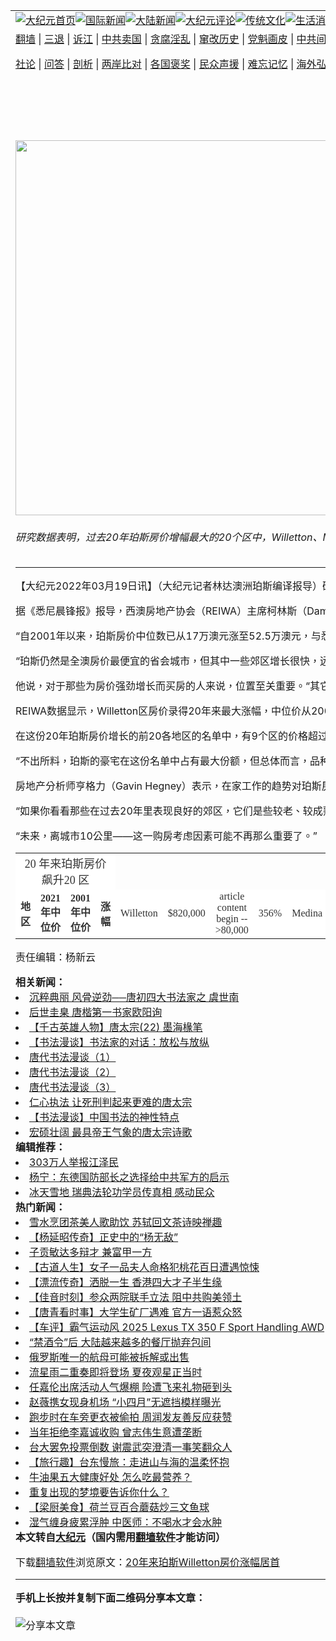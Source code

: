<a name="1" id="1" target="_blank"></a><span id="1"></span>
<table align=center border="0"><tr><td colspan="2" VALIGN=TOP><a href="https://github.com/1992513/djy/blob/master/gb/nf1351518.md#1"><img src="https://raw.githubusercontent.com/1992513/www/master/t/djy/1.jpg" title="大纪元首页" alt="大纪元首页"></a><a href="https://github.com/1992513/djy/blob/master/gb/n24hr.md#1"><img src="https://raw.githubusercontent.com/1992513/www/master/t/djy/3.jpg" title="国际新闻" alt="国际新闻"></a><a href="https://github.com/1992513/djy/blob/master/gb/nsc413.md#1"><img src="https://raw.githubusercontent.com/1992513/www/master/t/djy/4.jpg" title="大陆新闻" alt="大陆新闻"></a><a href="https://github.com/1992513/djy/blob/master/gb/news392.md#1"><img src="https://raw.githubusercontent.com/1992513/www/master/t/djy/5.jpg" title="大纪元评论" alt="大纪元评论"></a><a href="https://github.com/1992513/djy/blob/master/gb/news2007.md#1"><img src="https://raw.githubusercontent.com/1992513/www/master/t/djy/6.jpg" title="传统文化" alt="传统文化"></a><a href="https://github.com/1992513/djy/blob/master/gb/news2008.md#1"><img src="https://raw.githubusercontent.com/1992513/www/master/t/djy/7.jpg" title="生活消费" alt="生活消费"></a><a href="https://github.com/1992513/djy/blob/master/gb/ncyule.md#1"><img src="https://raw.githubusercontent.com/1992513/www/master/t/djy/8.jpg" title="娱乐休闲" alt="娱乐休闲"></a><a href="https://github.com/1992513/djy/blob/master/gb/nsc1002.md#1"><img src="https://raw.githubusercontent.com/1992513/www/master/t/djy/9.jpg" title="健康" alt="健康"></a><a href="https://github.com/1992513/djy/blob/master/gb/nf6092.md#1"><img src="https://raw.githubusercontent.com/1992513/www/master/t/djy/10a.jpg" title="独家" alt="独家"></a><a href="https://github.com/1992513/djy/blob/master/gb/nf4514.md#1"><img src="https://raw.githubusercontent.com/1992513/www/master/t/djy/12a.jpg" title="头条要闻" alt="头条要闻"></a></td></tr>
<tr><td colspan="2" VALIGN=TOP><a target="_blank" href="https://github.com/1992513/www/blob/master/README.md?zsrh#1">翻墙</a> | <a target="_blank" href="https://github.com/1992513/djy/blob/master/gb/nf5657.md#1">三退</a> | <a target="_blank" href="https://github.com/1992513/djy/blob/master/gb/nf6124.md#1">诉江</a> | <a target="_blank" href="https://github.com/1992513/djy/blob/master/gb/nf1176117.md#1">中共卖国</a> | <a target="_blank" href="https://github.com/1992513/djy/blob/master/gb/nf5773.md#1">贪腐淫乱</a> | <a target="_blank" href="https://github.com/1992513/djy/blob/master/gb/nf1176115.md#1">窜改历史</a> | <a target="_blank" href="https://github.com/1992513/djy/blob/master/gb/nf1176107.md#1">党魁画皮</a> | <a target="_blank" href="https://github.com/1992513/djy/blob/master/gb/nf1320400.md#1">中共间谍</a> | <a target="_blank" href="https://github.com/1992513/djy/blob/master/gb/nf1176114.md#1">破坏传统</a> | <a target="_blank" href="https://github.com/1992513/ntdtv/blob/master/gb/prog447_1.md#1">恶贯满盈</a> | <a target="_blank" href="https://github.com/1992513/djy/blob/master/gb/ncid278.md#1">人权</a> | <a target="_blank" href="https://github.com/1992513/djy/blob/master/gb/nf1176111.md#1">迫害</a> | <a target="_blank" href="https://gitlab.com/szzdlab/mh-qikan/blob/master/README.md#1">期刊</a> | <a target="_blank" href="https://github.com/1992513/djy/blob/master/gb/nf5562.md#1">伪火</a></p><p><a target="_blank" href="https://github.com/1992513/djy/blob/master/gb/9p.md#1">社论</a> | <a target="_blank" href="https://github.com/1992513/djy/blob/master/gb/nf4378.md#1">问答</a> | <a target="_blank" href="https://github.com/1992513/djy/blob/master/gb/nf5792.md#1">剖析</a> | <a target="_blank" href="https://github.com/1992513/djy/blob/master/gb/nf5735.md#1">两岸比对</a> | <a target="_blank" href="https://github.com/1992513/djy/blob/master/gb/nf6119.md#1">各国褒奖</a> | <a target="_blank" href="https://github.com/1992513/djy/blob/master/gb/nf6120.md#1">民众声援</a> | <a target="_blank" href="https://github.com/1992513/djy/blob/master/gb/nf1188594.md#1">难忘记忆</a> | <a target="_blank" href="https://github.com/1992513/djy/blob/master/gb/nf3180.md#1">海外弘传</a> | <a target="_blank" href="https://github.com/1992513/djy/blob/master/gb/nf5410.md#1">万人上访</a> | <a target="_blank" href="https://github.com/1992513/www/blob/master/README.md?zsrh#1">平台首页</a> | <a target="_blank" href="https://github.com/1992513/djy/blob/master/gb/nf4386.md#1">支持</a> | <a target="_blank" href="https://github.com/1992513/djy/blob/master/gb/nf4389.md#1">真相</a> | <a target="_blank" href="https://github.com/1992513/djy/blob/master/gb/nf5790.md#1">圣缘</a> | <a target="_blank" href="https://github.com/1992513/djy/blob/master/gb/nf4786.md#1">神韵</a></td></tr>
<tr><td VALIGN=TOP width="626"><h2 align=center>20年来珀斯Willetton房价涨幅居首</h2>
<img width="600" src="https://i.epochtimes.com/assets/uploads/2022/03/id13658137-1f63e62ca9a0b8a02fbafd9caf69ca1d-600x400.jpg" />
<h6>研究数据表明，过去20年珀斯房价增幅最大的20个区中，Willetton、Medina和Pinjarra名列前茅。图为珀斯一房产。（林文责/大纪元）
</h6>
<hr>
	<p>【大纪元2022年03月19日讯】<span lang="zh-CN"><span lang="zh-TW">（大纪元记者林达澳洲珀斯编译报导</span><span lang="zh-TW">）</span><span lang="zh-TW">研究数据表明，过去</span></span>20<span lang="zh-CN"><span lang="zh-TW">年珀斯房价增幅最大的</span></span>20<span lang="zh-CN"><span lang="zh-TW">个区中，</span></span>Willetton<span lang="zh-CN"><span lang="zh-TW">、</span></span>Medina<span lang="zh-CN"><span lang="zh-TW">和</span></span>Pinjarra<span lang="zh-CN"><span lang="zh-TW">名列前茅。</span></span></p>
<p><span lang="zh-CN"><span lang="zh-TW">据《悉尼晨锋报》报导，西澳房地产协会（</span></span>REIWA<span lang="zh-CN"><span lang="zh-TW">）主席柯林斯（</span></span>Damian Collins<span lang="zh-CN"><span lang="zh-TW">）表示，二十年里，整个珀斯房市价格增长了</span></span>209%<span lang="zh-CN"><span lang="zh-TW">。</span></span></p>
<p><span lang="zh-CN"><span lang="zh-TW">“自</span></span>2001<span lang="zh-CN"><span lang="zh-TW">年以来，珀斯房价中位数已从</span></span>17<span lang="zh-CN"><span lang="zh-TW">万澳元涨至</span></span>52.5<span lang="zh-CN"><span lang="zh-TW">万澳元，与悉尼墨尔本等大城市相比，这个增长算是适度的。”柯林斯说，</span></span></p>
<p><span lang="zh-TW">“珀斯仍然是全澳房价最便宜的省会城市，但其中一些郊区增长很快，远远超过整体价格增长轨迹。”</span></p>
<p><span lang="zh-TW">他说，对于那些为房价强劲增长而买房的人来说，位置至关重要。“其它因素可能也会影响到中位价增长，例如：是否有大量翻新房或新建房，但房产主要价值将始终与土地挂钩。”</span></p>
<p>REIWA<span lang="zh-CN"><span lang="zh-TW">数据显示，</span></span>Willetton<span lang="zh-CN"><span lang="zh-TW">区房价录得</span></span>20<span lang="zh-CN"><span lang="zh-TW">年来最大涨幅，中位价从</span></span>2001<span lang="zh-CN"><span lang="zh-TW">年的</span></span>18<span lang="zh-CN"><span lang="zh-TW">万澳元跃至</span></span>2021<span lang="zh-CN"><span lang="zh-TW">年的</span></span>82<span lang="zh-CN"><span lang="zh-TW">万澳元，涨幅为</span></span>356%<span lang="zh-CN"><span lang="zh-TW">。“</span></span>Willetton<span lang="zh-CN"><span lang="zh-TW">是一个受家庭欢迎的郊区。它拥有珀斯最好的两所公立高中，这创造了很多需求，并促成了过去</span></span>20<span lang="zh-CN"><span lang="zh-TW">年价格飙升。”柯林斯说。</span></span></p>
<p><span lang="zh-CN"><span lang="zh-TW">在这份</span></span>20<span lang="zh-CN"><span lang="zh-TW">年珀斯房价增长的前</span></span>20<span lang="zh-CN"><span lang="zh-TW">各地区的名单中，有</span></span>9<span lang="zh-CN"><span lang="zh-TW">个区的价格超过</span></span>100<span lang="zh-CN"><span lang="zh-TW">万澳元。</span></span>7<span lang="zh-CN"><span lang="zh-TW">个价格介于</span></span>50<span lang="zh-CN"><span lang="zh-TW">万至</span></span>90<span lang="zh-CN"><span lang="zh-TW">万澳元之间，</span></span>4<span lang="zh-CN"><span lang="zh-TW">个低于</span></span>40<span lang="zh-CN"><span lang="zh-TW">万。</span></span></p>
<p><span lang="zh-CN"><span lang="zh-TW">“不出所料，珀斯的豪宅在这份名单中占有最大份额，但总体而言，品种繁多，市场上所有价格点在这</span></span>20<span lang="zh-CN"><span lang="zh-TW">个郊区中都有很好的代表性。”柯林斯说。</span></span></p>
<p><span lang="zh-CN"><span lang="zh-TW">房地产分析师亨格力（</span></span>Gavin Hegney<span lang="zh-CN"><span lang="zh-TW">）表示，在家工作的趋势对珀斯房市产生了重大影响。他说：“过去两年，让我们对未来</span></span>20<span lang="zh-CN"><span lang="zh-TW">年哪些郊区的房子会增长有了深刻了解。”“与两年前相比，靠近城市远没有那么重要。技术和远程工作方式正在重新评估到市中心的距离。”</span></span></p>
<p><span lang="zh-CN"><span lang="zh-TW">“如果你看看那些在过去</span></span>20<span lang="zh-CN"><span lang="zh-TW">年里表现良好的郊区，它们是些较老、较成熟的区，公共交通非常便利。</span></span></p>
<p><span lang="zh-CN"><span lang="zh-TW">“未来，离城市</span></span>10<span lang="zh-CN"><span lang="zh-TW">公里</span><span lang="zh-TW">——</span><span lang="zh-TW">这一购房考虑因素可能不再那么重要了。”</span></span></p>
<table border="0" cellspacing="0">
<colgroup width="205"></colgroup>
<colgroup width="157"></colgroup>
<colgroup width="141"></colgroup>
<colgroup width="115"></colgroup>
<tbody>
<tr>
<td style="text-align: center;" colspan="4" align="center" valign="middle" bgcolor="#FFFFFF" b="52"><span style="color: #333333; font-family: 微软正黑体; font-size: large;">20 年来珀斯房价飙升20 区</span></td>
</tr>
<td style="text-align: center;" align="left" bgcolor="#FFFFFF" b="43"><b><span style="color: #333333; font-family: 微软正黑体;">地区</span></b></td>
<td style="text-align: center;" align="right" bgcolor="#FFFFFF"><b><span style="color: #333333; font-family: 微软正黑体;">2021年中位价</span></b></td>
<td style="text-align: center;" align="left" bgcolor="#FFFFFF"><b><span style="color: #333333; font-family: 微软正黑体;">2001年中位价</span></b></td>
<td align="center" bgcolor="#FFFFFF"><b><span style="color: #333333; font-family: 微软正黑体;">涨幅</span></b></td>
<td style="text-align: center;" align="left" bgcolor="#FFFFFF" b="32"><span style="color: #333333; font-family: 'PT Sans';">Willetton</span></td>
<td style="text-align: center;" align="right" bgcolor="#FFFFFF"><span style="color: #333333; font-family: 'PT Sans';">$820,000 </span></td>
<td style="text-align: center;" align="right" bgcolor="#FFFFFF"><span style="color: #333333; font-family: 'PT Sans';">article content begin -->80,000 </span></td>
<td align="center" bgcolor="#FFFFFF"><span style="color: #333333; font-family: 'PT Sans';">356%</span></td>
<td style="text-align: center;" align="left" bgcolor="#FFFFFF" b="24"><span style="color: #333333; font-family: 'PT Sans';">Medina</span></td>
<td style="text-align: center;" align="right" bgcolor="#FFFFFF"><span style="color: #333333; font-family: 'PT Sans';">$275,000 </span></td>
<td style="text-align: center;" align="right" bgcolor="#FFFFFF"><span style="color: #333333; font-family: 'PT Sans';">$62,000 </span></td>
<td align="center" bgcolor="#FFFFFF"><span style="color: #333333; font-family: 'PT Sans';">344%</span></td>
<td style="text-align: center;" align="left" bgcolor="#FFFFFF" b="23"><span style="color: #333333; font-family: 'PT Sans';">Pinjarra</span></td>
<td style="text-align: center;" align="right" bgcolor="#FFFFFF"><span style="color: #333333; font-family: 'PT Sans';">$349,500 </span></td>
<td style="text-align: center;" align="right" bgcolor="#FFFFFF"><span style="color: #333333; font-family: 'PT Sans';">$80,000 </span></td>
<td align="center" bgcolor="#FFFFFF"><span style="color: #333333; font-family: 'PT Sans';">337%</span></td>
<td style="text-align: center;" align="left" bgcolor="#FFFFFF" b="24"><span style="color: #333333; font-family: 'PT Sans';">Shenton Park</span></td>
<td style="text-align: center;" align="right" bgcolor="#FFFFFF"><span style="color: #333333; font-family: 'PT Sans';">article content begin -->,651,000 </span></td>
<td style="text-align: center;" align="right" bgcolor="#FFFFFF"><span style="color: #333333; font-family: 'PT Sans';">$380,000 </span></td>
<td align="center" bgcolor="#FFFFFF"><span style="color: #333333; font-family: 'PT Sans';">334%</span></td>
<td style="text-align: center;" align="left" bgcolor="#FFFFFF" b="29"><span style="color: #333333; font-family: 'PT Sans';">Langford</span></td>
<td style="text-align: center;" align="right" bgcolor="#FFFFFF"><span style="color: #333333; font-family: 'PT Sans';">$365,000 </span></td>
<td style="text-align: center;" align="right" bgcolor="#FFFFFF"><span style="color: #333333; font-family: 'PT Sans';">$86,500 </span></td>
<td align="center" bgcolor="#FFFFFF"><span style="color: #333333; font-family: 'PT Sans';">322%</span></td>
<td style="text-align: center;" align="left" bgcolor="#FFFFFF" b="28"><span style="color: #333333; font-family: 'PT Sans';">Woodlands</span></td>
<td style="text-align: center;" align="right" bgcolor="#FFFFFF"><span style="color: #333333; font-family: 'PT Sans';">$article content begin -->,311,000</span></td>
<td style="text-align: center;" align="right" bgcolor="#FFFFFF"><span style="color: #333333; font-family: 'PT Sans';">$315,000 </span></td>
<td align="center" bgcolor="#FFFFFF"><span style="color: #333333; font-family: 'PT Sans';">316%</span></td>
<td style="text-align: center;" align="left" bgcolor="#FFFFFF" b="25"><span style="color: #333333; font-family: 'PT Sans';">Claremont</span></td>
<td style="text-align: center;" align="right" bgcolor="#FFFFFF"><span style="color: #333333; font-family: 'PT Sans';">article content begin -->,800,000 </span></td>
<td style="text-align: center;" align="right" bgcolor="#FFFFFF"><span style="color: #333333; font-family: 'PT Sans';">$435,000 </span></td>
<td align="center" bgcolor="#FFFFFF"><span style="color: #333333; font-family: 'PT Sans';">314%</span></td>
<td style="text-align: center;" align="left" bgcolor="#FFFFFF" b="25"><span style="color: #333333; font-family: 'PT Sans';">Floreat</span></td>
<td style="text-align: center;" align="right" bgcolor="#FFFFFF"><span style="color: #333333; font-family: 'PT Sans';">article content begin -->,650,000 </span></td>
<td style="text-align: center;" align="right" bgcolor="#FFFFFF"><span style="color: #333333; font-family: 'PT Sans';">$400,000 </span></td>
<td align="center" bgcolor="#FFFFFF"><span style="color: #333333; font-family: 'PT Sans';">313%</span></td>
<td style="text-align: center;" align="left" bgcolor="#FFFFFF" b="26"><span style="color: #333333; font-family: 'PT Sans';">Calista</span></td>
<td style="text-align: center;" align="right" bgcolor="#FFFFFF"><span style="color: #333333; font-family: 'PT Sans';">$300,000 </span></td>
<td style="text-align: center;" align="right" bgcolor="#FFFFFF"><span style="color: #333333; font-family: 'PT Sans';">$73,000 </span></td>
<td align="center" bgcolor="#FFFFFF"><span style="color: #333333; font-family: 'PT Sans';">311%</span></td>
<td style="text-align: center;" align="left" bgcolor="#FFFFFF" b="25"><span style="color: #333333; font-family: 'PT Sans';">Woodbridge</span></td>
<td style="text-align: center;" align="right" bgcolor="#FFFFFF"><span style="color: #333333; font-family: 'PT Sans';">$614,000 </span></td>
<td style="text-align: center;" align="right" bgcolor="#FFFFFF"><span style="color: #333333; font-family: 'PT Sans';">article content begin -->50,000 </span></td>
<td align="center" bgcolor="#FFFFFF"><span style="color: #333333; font-family: 'PT Sans';">309%</span></td>
<td style="text-align: center;" align="left" bgcolor="#FFFFFF" b="25"><span style="color: #333333; font-family: 'PT Sans';">Trigg</span></td>
<td style="text-align: center;" align="right" bgcolor="#FFFFFF"><span style="color: #333333; font-family: 'PT Sans';">article content begin -->,475,000 </span></td>
<td style="text-align: center;" align="right" bgcolor="#FFFFFF"><span style="color: #333333; font-family: 'PT Sans';">$362,000 </span></td>
<td align="center" bgcolor="#FFFFFF"><span style="color: #333333; font-family: 'PT Sans';">307%</span></td>
<td style="text-align: center;" align="left" bgcolor="#FFFFFF" b="25"><span style="color: #333333; font-family: 'PT Sans';">Nedlands</span></td>
<td style="text-align: center;" align="right" bgcolor="#FFFFFF"><span style="color: #333333; font-family: 'PT Sans';">$2.05,000</span></td>
<td style="text-align: center;" align="right" bgcolor="#FFFFFF"><span style="color: #333333; font-family: 'PT Sans';">$507,000 </span></td>
<td align="center" bgcolor="#FFFFFF"><span style="color: #333333; font-family: 'PT Sans';">304%</span></td>
<td style="text-align: center;" align="left" bgcolor="#FFFFFF" b="25"><span style="color: #333333; font-family: 'PT Sans';">Mt Helena</span></td>
<td style="text-align: center;" align="right" bgcolor="#FFFFFF"><span style="color: #333333; font-family: 'PT Sans';">$547,500 </span></td>
<td style="text-align: center;" align="right" bgcolor="#FFFFFF"><span style="color: #333333; font-family: 'PT Sans';">article content begin -->35,500 </span></td>
<td style="text-align: center;" align="left" bgcolor="#FFFFFF" b="25"><span style="color: #333333; font-family: 'PT Sans';">Craigie</span></td>
<td style="text-align: center;" align="right" bgcolor="#FFFFFF"><span style="color: #333333; font-family: 'PT Sans';">$501,000 </span></td>
<td style="text-align: center;" align="right" bgcolor="#FFFFFF"><span style="color: #333333; font-family: 'PT Sans';">article content begin -->24,750 </span></td>
<td align="center" bgcolor="#FFFFFF"><span style="color: #333333; font-family: 'PT Sans';">302%</span></td>
<td style="text-align: center;" align="left" bgcolor="#FFFFFF" b="25"><span style="color: #333333; font-family: 'PT Sans';">South Guildford</span></td>
<td style="text-align: center;" align="right" bgcolor="#FFFFFF"><span style="color: #333333; font-family: 'PT Sans';">$590,000 </span></td>
<td style="text-align: center;" align="right" bgcolor="#FFFFFF"><span style="color: #333333; font-family: 'PT Sans';">article content begin -->47,500 </span></td>
<td align="center" bgcolor="#FFFFFF"><span style="color: #333333; font-family: 'PT Sans';">300%</span></td>
<td style="text-align: center;" align="left" bgcolor="#FFFFFF" b="25"><span style="color: #333333; font-family: 'PT Sans';">Rossmoyne</span></td>
<td style="text-align: center;" align="right" bgcolor="#FFFFFF"><span style="color: #333333; font-family: 'PT Sans';">article content begin -->,320,000 </span></td>
<td style="text-align: center;" align="right" bgcolor="#FFFFFF"><span style="color: #333333; font-family: 'PT Sans';">$330,000 </span></td>
<td style="text-align: center;" align="left" bgcolor="#FFFFFF" b="25"><span style="color: #333333; font-family: 'PT Sans';">Mt Hawthorn</span></td>
<td style="text-align: center;" align="right" bgcolor="#FFFFFF"><span style="color: #333333; font-family: 'PT Sans';">article content begin -->,100,000 </span></td>
<td style="text-align: center;" align="left" bgcolor="#FFFFFF" b="25"><span style="color: #333333; font-family: 'PT Sans';">Darlington</span></td>
<td style="text-align: center;" align="right" bgcolor="#FFFFFF"><span style="color: #333333; font-family: 'PT Sans';">$800,000 </span></td>
<td style="text-align: center;" align="right" bgcolor="#FFFFFF"><span style="color: #333333; font-family: 'PT Sans';">$200,261 </span></td>
<td align="center" bgcolor="#FFFFFF"><span style="color: #333333; font-family: 'PT Sans';">299%</span></td>
<td style="text-align: center;" align="left" bgcolor="#FFFFFF" b="25"><span style="color: #333333; font-family: 'PT Sans';">Padbury</span></td>
<td style="text-align: center;" align="right" bgcolor="#FFFFFF"><span style="color: #333333; font-family: 'PT Sans';">$615,006 </span></td>
<td style="text-align: center;" align="right" bgcolor="#FFFFFF"><span style="color: #333333; font-family: 'PT Sans';">article content begin -->55,000 </span></td>
<td align="center" bgcolor="#FFFFFF"><span style="color: #333333; font-family: 'PT Sans';">297%</span></td>
<td style="text-align: center;" align="left" bgcolor="#FFFFFF" b="25"><span style="color: #333333; font-family: 'PT Sans';">Cottesloe</span></td>
<td style="text-align: center;" align="right" bgcolor="#FFFFFF"><span style="color: #333333; font-family: 'PT Sans';">$2,550,000 </span></td>
<td style="text-align: center;" align="right" bgcolor="#FFFFFF"><span style="color: #333333; font-family: 'PT Sans';">$645,000 </span></td>
<td align="center" bgcolor="#FFFFFF"><span style="color: #333333; font-family: 'PT Sans';">295%</span></td>
<td style="text-align: right;" colspan="4" align="right" b="40"><span style="color: #000000; font-family: 微软正黑体;">资料来源：REIWA</span></td>
</tbody>
</table>
<p><span lang="zh-CN"><span lang="zh-TW">责任编辑：杨新</span><span lang="zh-TW">云</span></span></p>
<strong>相关新闻：</strong>
<li><a href="https://github.com/920513/djy/blob/master/gb/11/6/12/n3284139.md#1">沉粹典丽 风骨逆劲──唐初四大书法家之 虞世南</a></li>
<li><a href="https://github.com/920513/djy/blob/master/gb/11/10/7/n3394783.md#1">后世圭臬 唐楷第一书家欧阳询</a></li>
<li><a href="https://github.com/920513/djy/blob/master/gb/16/7/2/n8059920.md#1">【千古英雄人物】唐太宗(22) 墨海椽笔</a></li>
<li><a href="https://github.com/920513/djy/blob/master/gb/17/5/12/n9133922.md#1">【书法漫谈】书法家的对话：放松与放纵</a></li>
<li><a href="https://github.com/920513/djy/blob/master/gb/17/5/20/n9163925.md#1">唐代书法漫谈（1）</a></li>
<li><a href="https://github.com/920513/djy/blob/master/gb/17/5/20/n9163955.md#1">唐代书法漫谈（2）</a></li>
<li><a href="https://github.com/920513/djy/blob/master/gb/17/5/20/n9163956.md#1">唐代书法漫谈（3）</a></li>
<li><a href="https://github.com/920513/djy/blob/master/gb/19/1/16/n10979954.md#1">仁心执法 让死刑判起来更难的唐太宗</a></li>
<li><a href="https://github.com/920513/djy/blob/master/gb/22/1/16/n13507994.md#1">【书法漫谈】中国书法的神性特点</a></li>
<li><a href="https://github.com/920513/djy/blob/master/gb/23/6/29/n14025211.md#1">宏硕壮阔 最具帝王气象的唐太宗诗歌</a></li>
<strong>编辑推荐：</strong>
<li><a href="https://github.com/1992513/djy/blob/master/gb/18/12/9/n10900044.md?dfh#1" target="_blank">303万人举报江泽民</a></li><li><a href="https://github.com/1992513/djy/blob/master/gb/19/11/14/n11656265.md#1" target="_blank">杨宁：东德国防部长之选择给中共军方的启示</a></li><li><a href="https://github.com/1992513/djy/blob/master/gb/19/2/5/n11026306.md#1" target="_blank">冰天雪地 瑞典法轮功学员传真相 感动民众</a></li>
<strong>热门新闻：</strong>
<li><a href="https://github.com/1992513/djy/blob/master/gb/15/8/28/n4514519.md#1">雪水烹团茶美人歌助饮 苏轼回文茶诗映禅趣</a></li>
<li><a href="https://github.com/1992513/djy/blob/master/gb/25/7/23/n14559088.md#1">【杨延昭传奇】正史中的“杨无敌”</a></li>
<li><a href="https://github.com/1992513/djy/blob/master/gb/16/5/27/n7937461.md#1">子贡敏达多辩才 兼富甲一方</a></li>
<li><a href="https://github.com/1992513/djy/blob/master/gb/24/12/21/n14395346.md#1">【古道人生】女子一品夫人命格犯桃花百日遭遇惊悚</a></li>
<li><a href="https://github.com/1992513/djy/blob/master/gb/25/7/26/n14561209.md#1">【漂流传奇】洒脱一生 香港四大才子半生缘</a></li>
<li><a href="https://github.com/1992513/djy/blob/master/gb/25/7/26/n14561156.md#1">【佳音时刻】参众两院联手立法 阻中共购美领土</a></li>
<li><a href="https://github.com/1992513/djy/blob/master/gb/25/7/26/n14560959.md#1">【唐青看时事】大学生矿厂遇难 官方一语惹众怒</a></li>
<li><a href="https://github.com/1992513/djy/blob/master/gb/25/7/26/n14560900.md#1">【车评】霸气运动风 2025 Lexus TX 350 F Sport Handling AWD</a></li>
<li><a href="https://github.com/1992513/djy/blob/master/gb/25/7/26/n14561107.md#1">“禁酒令”后 大陆越来越多的餐厅抛弃包间</a></li>
<li><a href="https://github.com/1992513/djy/blob/master/gb/25/7/25/n14560797.md#1">俄罗斯唯一的航母可能被拆解或出售</a></li>
<li><a href="https://github.com/1992513/djy/blob/master/gb/25/7/25/n14560804.md#1">流星雨二重奏即将登场 夏夜观星正当时</a></li>
<li><a href="https://github.com/1992513/djy/blob/master/gb/25/7/25/n14560839.md#1">任嘉伦出席活动人气爆棚 险遭飞来礼物砸到头</a></li>
<li><a href="https://github.com/1992513/djy/blob/master/gb/25/7/25/n14560777.md#1">赵薇携女现身机场 “小四月”无遮挡模样曝光</a></li>
<li><a href="https://github.com/1992513/djy/blob/master/gb/25/7/26/n14561285.md#1">跑步时在车旁更衣被偷拍 周润发友善反应获赞</a></li>
<li><a href="https://github.com/1992513/djy/blob/master/gb/25/7/25/n14560664.md#1">当年拒绝李嘉诚收购 曾志伟生意遭垄断</a></li>
<li><a href="https://github.com/1992513/djy/blob/master/gb/25/7/25/n14560825.md#1">台大罢免投票倒数 谢震武突澄清一事笑翻众人</a></li>
<li><a href="https://github.com/1992513/djy/blob/master/gb/25/7/25/n14560552.md#1">【旅行趣】台东慢旅：走进山与海的温柔怀抱</a></li>
<li><a href="https://github.com/1992513/djy/blob/master/gb/25/7/22/n14558208.md#1">牛油果五大健康好处 怎么吃最营养？</a></li>
<li><a href="https://github.com/1992513/djy/blob/master/gb/25/7/25/n14560453.md#1">重复出现的梦境要告诉你什么？</a></li>
<li><a href="https://github.com/1992513/djy/blob/master/gb/25/7/19/n14555297.md#1">【梁厨美食】荷兰豆百合蘑菇炒三文鱼球</a></li>
<li><a href="https://github.com/1992513/djy/blob/master/gb/25/7/22/n14557636.md#1">湿气缠身疲累浮肿 中医师：不喝水才会水肿</a></li>
<strong>本文转自<a href="https://www.epochtimes.com">大纪元</a>（国内需用<a href="https://github.com/1992513/www/blob/master/README.md#8">翻墙软件</a>才能访问）</strong><p>下载<a href="https://github.com/1992513/www/blob/master/README.md#8">翻墙软件</a>浏览原文：<a href="https://www.epochtimes.com/gb/22/3/19/n13658134.htm">20年来珀斯Willetton房价涨幅居首</a></p><hr>
<strong>手机上长按并复制下面二维码分享本文章：</strong><br><br><img src="https://quickchart.io/qr?size=256&text=https://github.com/1992513/djy/blob/master/gb/22/3/19/n13658134.md%231" title="分享本文章"></td><td VALIGN=TOP><a href="https://github.com/1992513/djy/blob/master/gb/16/1/21/n4622075.md?dfh#1" target="_blank"><img src="https://raw.githubusercontent.com/1992513/djy/master/gb/300/wei-f1.jpg" title="中共的伪火骗局"  alt="中共的伪火骗局"></a><br><a href="https://github.com/1992513/www/blob/master/README.md?dfh#9" target="_blank"><img src="https://raw.githubusercontent.com/1992513/djy/master/gb/300/yong-h.jpg" title="永恒的见证"  alt="永恒的见证"></a><br><a href="https://github.com/1992513/djy/blob/master/gb/13/9/29/n3974789.md?dfh#1" target="_blank"><img src="https://raw.githubusercontent.com/1992513/djy/master/gb/300/shang-lnz.jpg" title="善良女子被中共投男牢"  alt="善良女子被中共投男牢"></a><br><a href="https://github.com/1992513/djy/blob/master/gb/16/3/16/n4663449.md?dfh#1" target="_blank"><img src="https://raw.githubusercontent.com/1992513/djy/master/gb/300/huo-z3.jpg" title="警卫目击活摘器官"  alt="警卫目击活摘器官"></a><br><a href="https://github.com/1992513/djy/blob/master/gb/16/8/7/n8177641.md?dfh#1" target="_blank"><img src="https://raw.githubusercontent.com/1992513/djy/master/gb/300/huo-z4.jpg" title="证人描述活摘恐怖"  alt="证人描述活摘恐怖"></a><br><a href="https://github.com/1992513/djy/blob/master/gb/10/4/19/n2881569.md?dfh#1" target="_blank"><img src="https://raw.githubusercontent.com/1992513/djy/master/gb/300/huo-z1.jpg" title="揭开活摘器官黑幕"  alt="揭开活摘器官黑幕"></a><br><a href="https://github.com/1992513/djy/blob/master/gb/10/11/7/n3077476.md?dfh#1" target="_blank"><img src="https://raw.githubusercontent.com/1992513/djy/master/gb/300/ma-ks.jpg" title="马克思的成魔之路"  alt="马克思的成魔之路"></a><br><a href="https://github.com/1992513/djy/blob/master/gb/14/6/9/n4173977.md?dfh#1" target="_blank"><img src="https://raw.githubusercontent.com/1992513/djy/master/gb/300/chang-zs.jpg" title="藏字石 蕴天机"  alt="藏字石 蕴天机"></a><br><a href="https://github.com/1992513/djy/blob/master/gb/18/5/10/n10381511.md?dfh#1" target="_blank"><img src="https://raw.githubusercontent.com/1992513/djy/master/gb/300/st1.jpg" title="关注三亿人三退"  alt="关注三亿人三退"></a><br><a href="https://github.com/1992513/djy/blob/master/gb/18/3/21/n10237682.md?dfh#1" target="_blank"><img src="https://raw.githubusercontent.com/1992513/djy/master/gb/300/jie-t.jpg" title="解体中共复兴中华"  alt="解体中共复兴中华"></a><br><a href="https://github.com/1992513/djy/blob/master/gb/9/2/9/n2422991.md?dfh#1" target="_blank"><img src="https://raw.githubusercontent.com/1992513/djy/master/gb/300/gao-zs.jpg" title="中共迫害良心律师"  alt="中共迫害良心律师"></a><br><a href="https://github.com/1992513/djy/blob/master/gb/18/12/9/n10900044.md?dfh#1" target="_blank"><img src="https://raw.githubusercontent.com/1992513/djy/master/gb/300/sj1.jpg" title="三百多万人举报江泽民"  alt="三百多万人举报江泽民"></a><br><a href="https://github.com/1992513/djy/blob/master/gb/18/8/28/n10672014.md?dfh#1" target="_blank"><img src="https://raw.githubusercontent.com/1992513/djy/master/gb/300/sj2.jpg" title="这些官员为何起诉江泽民"  alt="这些官员为何起诉江泽民"></a><br><a href="https://github.com/1992513/djy/blob/master/gb/8/12/18/n2367165.md?dfh#1" target="_blank"><img src="https://raw.githubusercontent.com/1992513/djy/master/gb/300/liangan.jpg" title="海峡两岸的强烈对比"  alt="海峡两岸的强烈对比"></a><br><a href="https://github.com/1992513/djy/blob/master/gb/15/12/10/n4593139.md?dfh#1" target="_blank"><img src="https://raw.githubusercontent.com/1992513/djy/master/gb/300/jia-ndzl.jpg" title="加拿大总理的贺信"  alt="加拿大总理的贺信"></a><br><a href="https://github.com/1992513/djy/blob/master/gb/11/6/17/n3289382.md?dfh#1" target="_blank"><img src="https://raw.githubusercontent.com/1992513/djy/master/gb/300/xiao-wd.jpg" title="探寻真相兼听则明"  alt="探寻真相兼听则明"></a><br><a href="https://github.com/1992513/djy/blob/master/gb/18/10/27/n10812623.md?dfh#1" target="_blank"><img src="https://raw.githubusercontent.com/1992513/djy/master/gb/300/yindu.jpg" title="印度媒体报道东方"  alt="印度媒体报道东方"></a><br><a href="https://github.com/1992513/djy/blob/master/gb/18/6/9/n10469652.md?dfh#1" target="_blank"><img src="https://raw.githubusercontent.com/1992513/djy/master/gb/300/xie-j.jpg" title="不一样的海外校园"  alt="不一样的海外校园"></a><br><a href="https://github.com/1992513/djy/blob/master/gb/7/4/5/n1669415.md?dfh#1" target="_blank"><img src="https://raw.githubusercontent.com/1992513/djy/master/gb/300/li-up.jpg" title="从大师到徒弟的传奇"  alt="从大师到徒弟的传奇"></a><br><a href="https://github.com/1992513/djy/blob/master/gb/17/5/26/n9191512.md?dfh#1" target="_blank"><img src="https://raw.githubusercontent.com/1992513/djy/master/gb/300/zfl2.jpg" title="亿万人与东方一本奇书"  alt="亿万人与东方一本奇书"></a><br><a href="https://github.com/1992513/djy/blob/master/gb/13/11/27/n4020290.md?dfh#1" target="_blank"><img src="https://raw.githubusercontent.com/1992513/djy/master/gb/300/zhen-h.jpg" title="大陆见不到的震撼场面"  alt="大陆见不到的震撼场面"></a><br><a href="https://github.com/1992513/djy/blob/master/gb/15/7/17/n4482910.md?dfh#1" target="_blank"><img src="https://raw.githubusercontent.com/1992513/djy/master/gb/300/dalu-sk.jpg" title="人心向善 大陆当初盛况"  alt="人心向善 大陆当初盛况"></a><br><a href="https://github.com/1992513/djy/blob/master/gb/19/1/5/n10955468.md?dfh#1" target="_blank"><img src="https://raw.githubusercontent.com/1992513/djy/master/gb/300/zfl1.jpg" title="追寻真理 这书讲什么"  alt="追寻真理 这书讲什么"></a><br><a href="https://github.com/1992513/www/blob/master/README.md?dfh#1" target="_blank"><img src="https://raw.githubusercontent.com/1992513/djy/master/gb/300/fq1.jpg" title="下载免费翻墙软件"  alt="下载免费翻墙软件"></a><br></td></tr></table>
